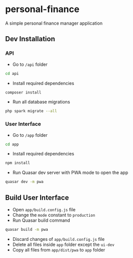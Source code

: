 # personal-finance
A simple personal finance manager application

## Dev Installation
### API
- Go to `/api` folder

```bash
cd api
```
- Install required dependencies
```bash
composer install
```
- Run all database migrations
```bash
php spark migrate --all
```


### User Interface
- Go to `/app` folder
```bash
cd app
```
- Install required dependencies
```bash
npm install
```
- Run Quasar dev server with PWA mode to open the app
```bash
quasar dev -m pwa
```

## Build User Interface
- Open `app/build.config.js` file
- Change the `mode` constant to `production`
- Run Quasar build command
```bash
quasar build -m pwa
```
- Discard changes of `app/build.config.js` file
- Delete all files inside `app` folder except the `ui-dev`
- Copy all files from `app/dist/pwa` to `app` folder